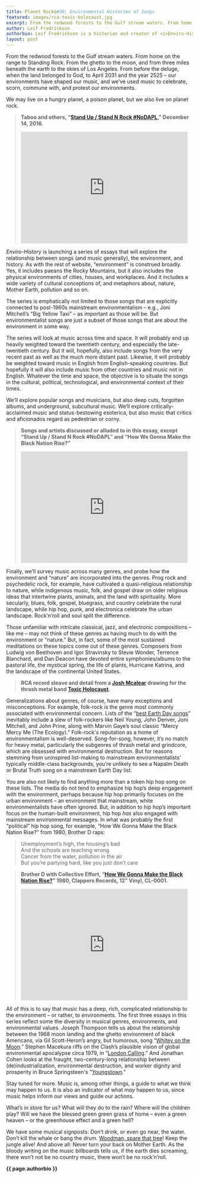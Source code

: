```yaml
---
title: Planet Rock&#58; Environmental Histories of Songs
featured: images/rca-toxic-holocaust.jpg
excerpt: From the redwood forests to the Gulf stream waters. From home on the range to Standing Rock. From the ghetto to the moon, and from three miles beneath the earth to the skies of L.A. From before the deluge, when the land belonged to God, to April 2031 and the year 2525 – our environments have shaped our music, and we’ve used music to celebrate, scorn, commune with, and protest our environments. We may live on a hungry planet, a poison planet, but we also live on planet rock
author: Leif Fredrickson
authorbio: Leif Fredrickson is a historian and creator of <i>Enviro-History</i>.
layout: post
---
```


From the redwood forests to the Gulf stream waters. From home on the range to Standing Rock. From the ghetto to the moon, and from three miles beneath the earth to the skies of Los Angeles. From before the deluge, when the land belonged to God, to April 2031 and the year 2525 – our environments have shaped our music, and we’ve used music to celebrate, scorn, commune with, and protest our environments.

We may live on a hungry planet, a poison planet, but we also live on planet rock.

>**Taboo and others, “[Stand Up / Stand N Rock #NoDAPL](https://www.youtube.com/watch?v=Onyk7guvHK8),” December 14, 2016.**
><iframe width="450" height="300" src="https://www.youtube.com/embed/Onyk7guvHK8" frameborder="0" allow="autoplay; encrypted-media" allowfullscreen></iframe>

*Enviro-History* is launching a series of essays that will explore the relationship between songs (and music generally), the environment, and history. As with the rest of website, “environment” is construed broadly. Yes, it includes paeans the Rocky Mountains, but it also includes the physical environments of cities, houses, and workplaces. And it includes a wide variety of cultural conceptions of, and metaphors about, nature, Mother Earth, pollution and so on.

The series is emphatically not limited to those songs that are explicitly connected to post-1960s mainstream environmentalism – e.g., Joni Mitchell’s “Big Yellow Taxi” – as important as those will be. But environmentalist songs are just a subset of those songs that are about the environment in some way.

The series will look at music across time and space. It will probably end up heavily weighted toward the twentieth century, and especially the late-twentieth century. But it will, hopefully, also include songs from the very recent past as well as the much more distant past. Likewise, it will probably be weighted toward music in English from English-speaking countries. But hopefully it will also include music from other countries and music not in English. Whatever the time and space, the objective is to situate the songs in the cultural, political, technological, and environmental context of their times.

We’ll explore popular songs and musicians, but also deep cuts, forgotten albums, and underground, subcultural music. We’ll explore critically-acclaimed music and status-bestowing esoterica, but also music that critics and aficionados regard as pedestrian or corny.

>**Songs and artists discussed or alluded to in this essay, except “Stand Up / Stand N Rock #NoDAPL” and “How We Gonna Make the Black Nation Rise?”**
><iframe width="450" height="300" src="https://open.spotify.com/embed/user/1249356224/playlist/1RdeNTzia7ip2aSOFgoT9d" width="300" height="380" frameborder="0" allowtransparency="true" allow="encrypted-media"></iframe>

Finally, we’ll survey music across many genres, and probe how the environment and “nature” are incorporated into the genres. Prog rock and psychedelic rock, for example, have cultivated a quasi-religious relationship to nature, while indigenous music, folk, and gospel draw on older religious ideas that intertwine plants, animals, and the land with spirituality. More secularly, blues, folk, gospel, bluegrass, and country celebrate the rural landscape, while hip hop, punk, and electronica celebrate the urban landscape. Rock’n’roll and soul split the difference.

Those unfamiliar with intricate classical, jazz, and electronic compositions – like me – may not think of these genres as having much to do with the environment or “nature.” But, in fact, some of the most sustained meditations on these topics come out of these genres. Composers from Ludwig von Beethoven and Igor Stravinsky to Stevie Wonder, Terrence Blanchard, and Dan Deacon have devoted entire symphonies/albums to the pastoral life, the mystical spring, the life of plants, Hurricane Katrina, and the landscape of the continental United States.

>**RCA record sleave and detail from a [Josh Mcalear](http://www.joshmcalear.com/) drawing for the thrash metal band [Toxic Holocaust](https://toxicholocaust.bandcamp.com/).**
><img class="image feature" src="{{ site.baseurl }}/assets/images/rca-toxic-holocaust.jpg" alt="">

Generalizations about genres, of course, have many exceptions and misconceptions. For example, folk-rock is the genre most commonly associated with environmental concern. Lists of the “[best Earth Day songs](https://blog.nature.org/conservancy/2010/04/22/a-top-10-earth-song-list-what-are-yours/)” inevitably include a slew of folk-rockers like Neil Young, John Denver, Joni Mitchell, and John Prine, along with Marvin Gaye’s soul classic “Mercy Mercy Me (The Ecology).” Folk-rock's reputation as a home of environmentalism is well-deserved. Song-for-song, however, it’s no match for heavy metal, particularly the subgenres of thrash metal and grindcore, which are obsessed with environmental destruction. But for reasons stemming from uninspired list-making to mainstream environmentalists’ typically middle-class backgrounds, you’re unlikely to see a Napalm Death or Brutal Truth song on a mainstream Earth Day list.

You are also not likely to find anything more than a token hip hop song on these lists. The media do not tend to emphasize hip hop’s deep engagement with the environment, perhaps because hip hop primarily focuses on the urban environment – an environment that mainstream, white environmentalists have often ignored. But, in addition to hip hop’s important focus on the human-built environment, hip hop *has* also engaged with  mainstream environmental messages. In what was probably the first “political” hip hop song, for example, “How We Gonna Make the Black Nation Rise?” from 1980, Brother D raps:

>Unemployment’s high, the housing’s bad <br>
>And the schools are teaching wrong <br>
>Cancer from the water, pollution in the air <br>
>But you’re partying hard, like you just don’t care <br>

>**Brother D with Collective Effort, “[How We Gonna Make the Black Nation Rise?](https://www.discogs.com/Brother-D-with-Collective-Effort-Dib-Be-Dib-Be-Dize-How-We-Gonna-Make-The-Black-Nation-Rise/release/541671)” 1980, Clappers Records, 12” Vinyl, CL-0001.**
><iframe width="450" height="300" src="https://www.youtube.com/embed/S-HQR2-s1J4" frameborder="0" allow="autoplay; encrypted-media" allowfullscreen></iframe>

All of this is to say that music has a deep, rich, complicated relationship to the environment – or rather, to environments. The first three essays in this series reflect some the diversity in musical genres, environments, and environmental values. Joseph Thompson tells us about the relationship between the 1968 moon landing and the ghetto environment of black Americans, via Gil Scott-Heron’s angry, but humorous, song “[Whitey on the Moon](whitey-on-the-moon).” Stephen Macekura riffs on the Clash’s plausible vision of global environmental apocalypse circa 1979, in “[London Calling](london-calling).” And Jonathan Cohen looks at the fraught, two-century-long relationship between (de)industrialization, environmental destruction, and worker dignity and prosperity in Bruce Springsteen's "[Youngstown](youngstown)."

Stay tuned for more. Music is, among other things, a guide to what we think may happen to us. It is also an indicator of what *may* happen to us, since music helps inform our views and guide our actions.

What’s in store for us? What will they do to the rain? Where will the children play? Will we have the blessed green green grass of home – even a green heaven – or the greenhouse effect and a green hell?

We have some musical signposts: Don’t drink, or even go near, the water. Don’t kill the whale or bang the drum. [Woodman, spare that tree](http://www.victorianweb.org/mt/parlorsongs/3.html)! Keep the jungle alive! And above all: Never turn your back on Mother Earth. As the bloody writing on the music billboards tells us, if the earth dies screaming, there won’t not be no country music, there won’t be no rock’n’roll.

**{{ page.authorbio }}**
